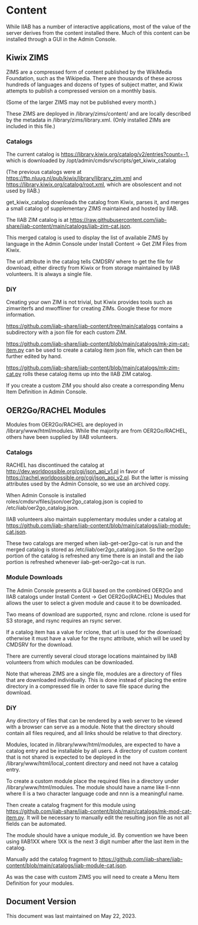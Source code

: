 # Content

While IIAB has a number of interactive applications, most of the value of the server derives from the content installed there. Much of this content can be installed through a GUI in the Admin Console.

## Kiwix ZIMS

ZIMS are a compressed form of content published by the WikiMedia Foundation, such as the Wikipedia. There are thousands of these across hundreds of languages and dozens of types of subject matter, and Kiwix attempts to publish a compressed version on a monthly basis.

(Some of the larger ZIMS may not be published every month.)

These ZIMS are deployed in /library/zims/content/ and are locally described by the metadata in /library/zims/library.xml. (Only installed ZIMs are included in this file.)

### Catalogs

The current catalog is https://library.kiwix.org/catalog/v2/entries?count=-1, which is downloaded by /opt/admin/cmdsrv/scripts/get_kiwix_catalog

(The previous catalogs were at https://ftp.nluug.nl/pub/kiwix/library/library_zim.xml and https://library.kiwix.org/catalog/root.xml, which are obsolescent and not used by IIAB.)

get_kiwix_catalog downloads the catalog from Kiwix, parses it, and merges a small catalog of supplementary ZIMS maintained and hosted by IIAB.

The IIAB ZIM catalog is at https://raw.githubusercontent.com/iiab-share/iiab-content/main/catalogs/iiab-zim-cat.json.

This merged catalog is used to display the list of available ZIMS by language in the Admin Console under Install Content -> Get ZIM Files from Kiwix.

The url attribute in the catalog tells CMDSRV where to get the file for download, either directly from Kiwix or from storage maintained by IIAB volunteers. It is always a single file.

### DiY

Creating your own ZIM is not trivial, but Kiwix provides tools such as zimwriterfs and mwoffliner for creating ZIMs. Google these for more information.

https://github.com/iiab-share/iiab-content/tree/main/catalogs contains a subdirectory with a json file for each custom ZIM.

https://github.com/iiab-share/iiab-content/blob/main/catalogs/mk-zim-cat-item.py can be used to create a catalog item json file, which can then be further edited by hand.

https://github.com/iiab-share/iiab-content/blob/main/catalogs/mk-zim-cat.py rolls these catalog items up into the IIAB ZIM catalog.

If you create a custom ZIM you should also create a corresponding Menu Item Definition in Admin Console.

## OER2Go/RACHEL Modules

Modules from OER2Go/RACHEL are deployed in /library/www/html/modules. While the majority are from OER2Go/RACHEL, others have been supplied by IIAB volunteers.

### Catalogs

RACHEL has discontinued the catalog at http://dev.worldpossible.org/cgi/json_api_v1.pl in favor of https://rachel.worldpossible.org/cgi/json_api_v2.pl. But the latter is missing attributes used by the Admin Console, so we use an archived copy.

When Admin Console is installed roles/cmdsrv/files/json/oer2go_catalog.json is copied to /etc/iiab/oer2go_catalog.json.

IIAB volunteers also maintain supplementary modules under a catalog at https://github.com/iiab-share/iiab-content/blob/main/catalogs/iiab-module-cat.json.

These two catalogs are merged when iiab-get-oer2go-cat is run and the merged catalog is stored as /etc/iiab/oer2go_catalog.json. So the oer2go portion of the catalog is refreshed any time there is an install and the iiab portion is refreshed whenever iiab-get-oer2go-cat is run.

### Module Downloads

The Admin Console presents a GUI based on the combined OER2Go and IIAB catalogs under Install Content -> Get OER2Go(RACHEL) Modules that allows the user to select a given module and cause it to be downloaded.

Two means of download are supported, rsync and rclone. rclone is used for S3 storage, and rsync requires an rsync server.

If a catalog item has a value for rclone, that url is used for the download; otherwise it must have a value for the rsync attribute, which will be used by CMDSRV for the download.

There are currently several cloud storage locations maintained by IIAB volunteers from which modules can be downloaded.

Note that whereas ZIMS are a single file, modules are a directory of files that are downloaded individually. This is done instead of placing the entire directory in a compressed file in order to save file space during the download.

### DiY

Any directory of files that can be rendered by a web server to be viewed with a browser can serve as a module. Note that the directory should contain all files required, and all links should be relative to that directory.

Modules, located in /library/www/html/modules, are expected to have a catalog entry and be installable by all users. A directory of custom content that is not shared is expected to be deployed in the /library/www/html/local_content directory and need not have a catalog entry.

To create a custom module place the required files in a directory under /library/www/html/modules. The module should have a name like ll-nnn where ll is a two character language code and nnn is a meaningful name.

Then create a catalog fragment for this module using https://github.com/iiab-share/iiab-content/blob/main/catalogs/mk-mod-cat-item.py. It will be necessary to manually edit the resulting json file as not all fields can be automated.

The module should have a unique module_id. By convention we have been using IIAB1XX where 1XX is the next 3 digit number after the last item in the catalog.

Manually add the catalog fragment to https://github.com/iiab-share/iiab-content/blob/main/catalogs/iiab-module-cat.json.

As was the case with custom ZIMS you will need to create a Menu Item Definition for your modules.

## Document Version

This document was last maintained on May 22, 2023.
